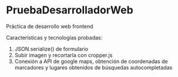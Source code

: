 # PruebaDesarrolladorWeb
Práctica de desarrollo web frontend

Características y tecnologías probadas:
1. JSON.serialize() de formulario 
2. Subir imagen y recortarla con cropper.js
3. Conexión a API de google maps, obtención de coordenadas de marcadores y lugares obtenidos de búsquedas autocompletadas


